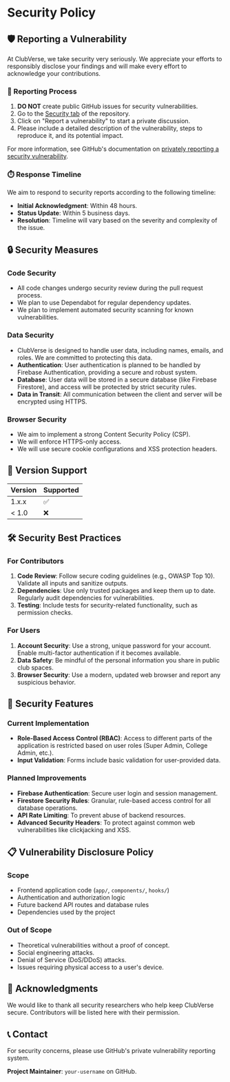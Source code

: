 # Security Policy

## 🛡️ Reporting a Vulnerability

At ClubVerse, we take security very seriously. We appreciate your efforts to responsibly disclose your findings and will make every effort to acknowledge your contributions.

### 📝 Reporting Process

1.  **DO NOT** create public GitHub issues for security vulnerabilities.
2.  Go to the [Security tab](https://github.com/your-username/clubverse/security) of the repository.
3.  Click on "Report a vulnerability" to start a private discussion.
4.  Please include a detailed description of the vulnerability, steps to reproduce it, and its potential impact.

For more information, see GitHub's documentation on [privately reporting a security vulnerability](https://docs.github.com/en/code-security/security-advisories/guidance-on-reporting-and-writing/privately-reporting-a-security-vulnerability).

### ⏱️ Response Timeline

We aim to respond to security reports according to the following timeline:

- **Initial Acknowledgment**: Within 48 hours.
- **Status Update**: Within 5 business days.
- **Resolution**: Timeline will vary based on the severity and complexity of the issue.

## 🔒 Security Measures

### Code Security

- All code changes undergo security review during the pull request process.
- We plan to use Dependabot for regular dependency updates.
- We plan to implement automated security scanning for known vulnerabilities.

### Data Security

- ClubVerse is designed to handle user data, including names, emails, and roles. We are committed to protecting this data.
- **Authentication**: User authentication is planned to be handled by Firebase Authentication, providing a secure and robust system.
- **Database**: User data will be stored in a secure database (like Firebase Firestore), and access will be protected by strict security rules.
- **Data in Transit**: All communication between the client and server will be encrypted using HTTPS.

### Browser Security

- We aim to implement a strong Content Security Policy (CSP).
- We will enforce HTTPS-only access.
- We will use secure cookie configurations and XSS protection headers.

## 🔄 Version Support

| Version | Supported          |
| ------- | ------------------ |
| 1.x.x   | :white_check_mark: |
| < 1.0   | :x:                |

## 🛠️ Security Best Practices

### For Contributors

1.  **Code Review**: Follow secure coding guidelines (e.g., OWASP Top 10). Validate all inputs and sanitize outputs.
2.  **Dependencies**: Use only trusted packages and keep them up to date. Regularly audit dependencies for vulnerabilities.
3.  **Testing**: Include tests for security-related functionality, such as permission checks.

### For Users

1.  **Account Security**: Use a strong, unique password for your account. Enable multi-factor authentication if it becomes available.
2.  **Data Safety**: Be mindful of the personal information you share in public club spaces.
3.  **Browser Security**: Use a modern, updated web browser and report any suspicious behavior.

## 🔐 Security Features

### Current Implementation

- **Role-Based Access Control (RBAC)**: Access to different parts of the application is restricted based on user roles (Super Admin, College Admin, etc.).
- **Input Validation**: Forms include basic validation for user-provided data.

### Planned Improvements

- **Firebase Authentication**: Secure user login and session management.
- **Firestore Security Rules**: Granular, rule-based access control for all database operations.
- **API Rate Limiting**: To prevent abuse of backend resources.
- **Advanced Security Headers**: To protect against common web vulnerabilities like clickjacking and XSS.

## 📋 Vulnerability Disclosure Policy

### Scope

- Frontend application code (`app/`, `components/`, `hooks/`)
- Authentication and authorization logic
- Future backend API routes and database rules
- Dependencies used by the project

### Out of Scope

- Theoretical vulnerabilities without a proof of concept.
- Social engineering attacks.
- Denial of Service (DoS/DDoS) attacks.
- Issues requiring physical access to a user's device.

## 🤝 Acknowledgments

We would like to thank all security researchers who help keep ClubVerse secure. Contributors will be listed here with their permission.

## 📞 Contact

For security concerns, please use GitHub's private vulnerability reporting system.

**Project Maintainer**: `your-username` on GitHub.
